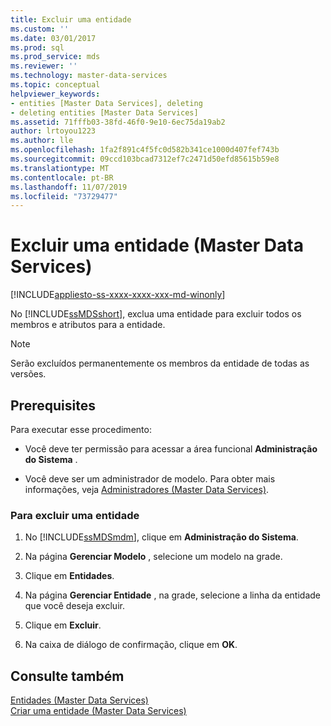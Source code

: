 ```yaml
---
title: Excluir uma entidade
ms.custom: ''
ms.date: 03/01/2017
ms.prod: sql
ms.prod_service: mds
ms.reviewer: ''
ms.technology: master-data-services
ms.topic: conceptual
helpviewer_keywords:
- entities [Master Data Services], deleting
- deleting entities [Master Data Services]
ms.assetid: 71fffb03-38fd-46f0-9e10-6ec75da19ab2
author: lrtoyou1223
ms.author: lle
ms.openlocfilehash: 1fa2f891c4f5fc0d582b341ce1000d407fef743b
ms.sourcegitcommit: 09ccd103bcad7312ef7c2471d50efd85615b59e8
ms.translationtype: MT
ms.contentlocale: pt-BR
ms.lasthandoff: 11/07/2019
ms.locfileid: "73729477"
---
```

# <a name="delete-an-entity-master-data-services"></a>Excluir uma entidade (Master Data Services)

[!INCLUDE[appliesto-ss-xxxx-xxxx-xxx-md-winonly](../includes/appliesto-ss-xxxx-xxxx-xxx-md-winonly.md)]

  No [!INCLUDE[ssMDSshort](../includes/ssmdsshort-md.md)], exclua uma entidade para excluir todos os membros e atributos para a entidade.  
  
> [!NOTE]  
>  Serão excluídos permanentemente os membros da entidade de todas as versões.  
  
## <a name="prerequisites"></a>Prerequisites  
 Para executar esse procedimento:  
  
-   Você deve ter permissão para acessar a área funcional **Administração do Sistema** .  
  
-   Você deve ser um administrador de modelo. Para obter mais informações, veja [Administradores &#40;Master Data Services&#41;](../master-data-services/administrators-master-data-services.md).  
  
### <a name="to-delete-an-entity"></a>Para excluir uma entidade  
  
1.  No [!INCLUDE[ssMDSmdm](../includes/ssmdsmdm-md.md)], clique em **Administração do Sistema**.  
  
2.  Na página **Gerenciar Modelo** , selecione um modelo na grade.  
  
3.  Clique em **Entidades**.  
  
4.  Na página **Gerenciar Entidade** , na grade, selecione a linha da entidade que você deseja excluir.  
  
5.  Clique em **Excluir**.  
  
6.  Na caixa de diálogo de confirmação, clique em **OK**.  
  
## <a name="see-also"></a>Consulte também  
 [Entidades &#40;Master Data Services&#41;](../master-data-services/entities-master-data-services.md)   
 [Criar uma entidade &#40;Master Data Services&#41;](../master-data-services/create-an-entity-master-data-services.md)  
  
  
